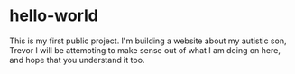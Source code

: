 # hello-world
This is my first public project. I'm building a website about my autistic son, Trevor
I will be attemoting to make sense out of what I am doing on here, and hope that you understand it too.
